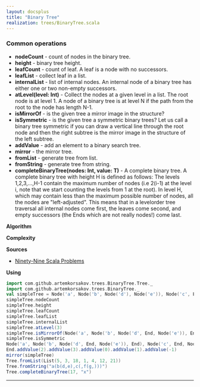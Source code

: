 ```yaml
---
layout: docsplus
title: "Binary Tree"
realization: trees/BinaryTree.scala
---
```


### Common operations
- **nodeCount** - count of nodes in the binary tree.
- **height** - binary tree height.
- **leafCount** - count of leaf. A leaf is a node with no successors.
- **leafList** - collect leaf in a list.
- **internalList** - list of internal nodes. 
An internal node of a binary tree has either one or two non-empty successors.
- **atLevel(level: Int)** - Collect the nodes at a given level in a list. 
The root node is at level 1. 
A node of a binary tree is at level N if the path from the root to the node has length N-1.
- **isMirrorOf** - is the given tree a mirror image in the structure?
- **isSymmetric** - is the given tree a symmetric binary trees?
Let us call a binary tree symmetric if you can draw a vertical line through the root node and 
then the right subtree is the mirror image in the structure of the left subtree.
- **addValue** - add an element to a binary search tree.
- **mirror** - the mirror tree.
- **fromList** - generate tree from list.
- **fromString** - generate tree from string.
- **completeBinaryTree(nodes: Int, value: T)** - A complete binary tree.
A complete binary tree with height H is defined as follows: The levels 1,2,3,...,H-1 contain the maximum number
of nodes (i.e 2(i-1) at the level i, note that we start counting the levels from 1 at the root).
In level H, which may contain less than the maximum possible number of nodes, all the nodes are "left-adjusted".
This means that in a levelorder tree traversal all internal nodes come first, the leaves come second,
and empty successors (the Ends which are not really nodes!) come last.

**Algorithm**

**Complexity**
     
**Sources** 
- [Ninety-Nine Scala Problems](http://aperiodic.net/phil/scala/s-99/)

**Using**
```scala mdoc
import com.github.artemkorsakov.trees.BinaryTree.Tree._
import com.github.artemkorsakov.trees.BinaryTree._
val simpleTree = Node('a', Node('b', Node('d'), Node('e')), Node('c', End, Node('f', Node('g'), End)))
simpleTree.nodeCount
simpleTree.height
simpleTree.leafCount
simpleTree.leafList
simpleTree.internalList
simpleTree.atLevel(3)
simpleTree.isMirrorOf(Node('a', Node('b', Node('d', End, Node('e')), End), Node('c', Node('g'), Node('f'))))
simpleTree.isSymmetric
Node('a', Node('b', Node('d', End, Node('e')), End), Node('c', End, Node('f', Node('g'), End))).isSymmetric
End.addValue(2).addValue(3).addValue(0).addValue(1).addValue(-1)
mirror(simpleTree)
Tree.fromList(List(5, 3, 18, 1, 4, 12, 21))
Tree.fromString("a(b(d,e),c(,f(g,)))")
Tree.completeBinaryTree(17, "x")
```

---
